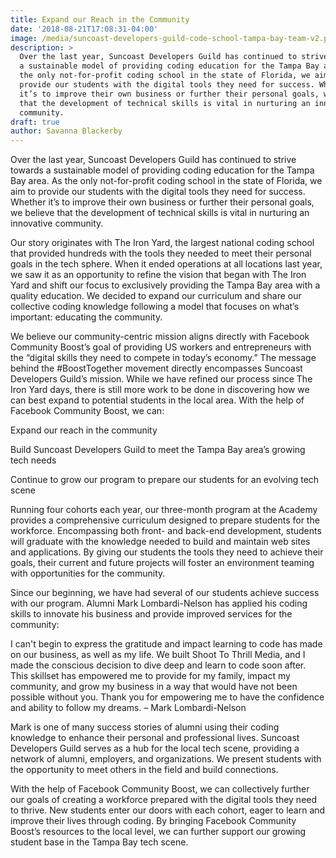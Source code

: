 ```yaml
---
title: Expand our Reach in the Community
date: '2018-08-21T17:08:31-04:00'
image: /media/suncoast-developers-guild-code-school-tampa-bay-team-v2.png
description: >
  Over the last year, Suncoast Developers Guild has continued to strive towards
  a sustainable model of providing coding education for the Tampa Bay area. As
  the only not-for-profit coding school in the state of Florida, we aim to
  provide our students with the digital tools they need for success. Whether
  it’s to improve their own business or further their personal goals, we believe
  that the development of technical skills is vital in nurturing an innovative
  community.
draft: true
author: Savanna Blackerby
---
```


Over the last year, Suncoast Developers Guild has continued to strive towards a sustainable model of providing coding education for the Tampa Bay area. As the only not-for-profit coding school in the state of Florida, we aim to provide our students with the digital tools they need for success. Whether it’s to improve their own business or further their personal goals, we believe that the development of technical skills is vital in nurturing an innovative community.

Our story originates with The Iron Yard, the largest national coding school that provided hundreds with the tools they needed to meet their personal goals in the tech sphere. When it ended operations at all locations last year, we saw it as an opportunity to refine the vision that began with The Iron Yard and shift our focus to exclusively providing the Tampa Bay area with a quality education. We decided to expand our curriculum and share our collective coding knowledge following a model that focuses on what’s important: educating the community.

We believe our community-centric mission aligns directly with Facebook Community Boost’s goal of providing US workers and entrepreneurs with the “digital skills they need to compete in today’s economy.” The message behind the #BoostTogether movement directly encompasses Suncoast Developers Guild’s mission. While we have refined our process since The Iron Yard days, there is still more work to be done in discovering how we can best expand to potential students in the local area. With the help of Facebook Community Boost, we can:

Expand our reach in the community

Build Suncoast Developers Guild to meet the Tampa Bay area’s growing tech needs

Continue to grow our program to prepare our students for an evolving tech scene

Running four cohorts each year, our three-month program at the Academy provides a comprehensive curriculum designed to prepare students for the workforce. Encompassing both front- and back-end development, students will graduate with the knowledge needed to build and maintain web sites and applications. By giving our students the tools they need to achieve their goals, their current and future projects will foster an environment teaming with opportunities for the community.

Since our beginning, we have had several of our students achieve success with our program. Alumni Mark Lombardi-Nelson has applied his coding skills to innovate his business and provide improved services for the community:

I can't begin to express the gratitude and impact learning to code has made on our business, as well as my life. We built Shoot To Thrill Media, and I made the conscious decision to dive deep and learn to code soon after. This skillset has empowered me to provide for my family, impact my community, and grow my business in a way that would have not been possible without you. Thank you for empowering me to have the confidence and ability to follow my dreams. – Mark Lombardi-Nelson

Mark is one of many success stories of alumni using their coding knowledge to enhance their personal and professional lives. Suncoast Developers Guild serves as a hub for the local tech scene, providing a network of alumni, employers, and organizations. We present students with the opportunity to meet others in the field and build connections.

With the help of Facebook Community Boost, we can collectively further our goals of creating a workforce prepared with the digital tools they need to thrive. New students enter our doors with each cohort, eager to learn and improve their lives through coding. By bringing Facebook Community Boost’s resources to the local level, we can further support our growing student base in the Tampa Bay tech scene.

